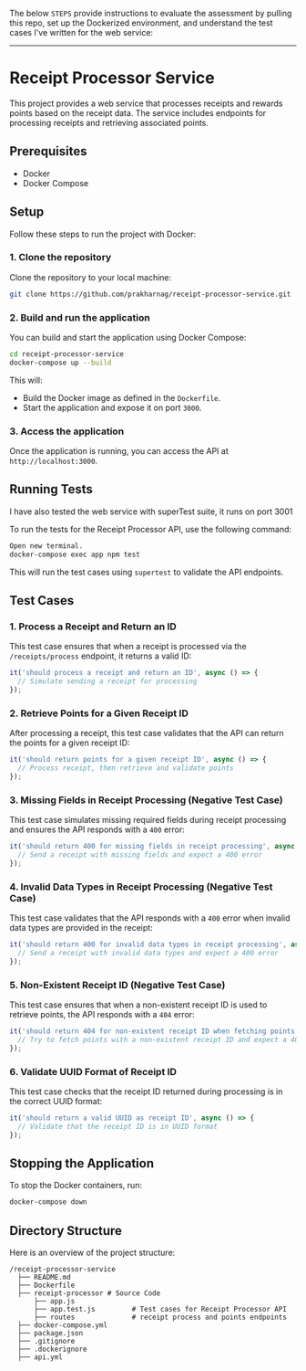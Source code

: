 The below `STEPS` provide instructions to evaluate the assessment by pulling this repo, set up the Dockerized environment, and understand the test cases I've written for the web service:

---

# Receipt Processor Service

This project provides a web service that processes receipts and rewards points based on the receipt data. The service includes endpoints for processing receipts and retrieving associated points.

## Prerequisites

- Docker
- Docker Compose

## Setup

Follow these steps to run the project with Docker:

### 1. Clone the repository

Clone the repository to your local machine:

```bash
git clone https://github.com/prakharnag/receipt-processor-service.git
```

### 2. Build and run the application

You can build and start the application using Docker Compose:

```bash
cd receipt-processor-service
docker-compose up --build
```

This will:

- Build the Docker image as defined in the `Dockerfile`.
- Start the application and expose it on port `3000`.

### 3. Access the application

Once the application is running, you can access the API at `http://localhost:3000`.

## Running Tests
I have also tested the web service with superTest suite, it runs on port 3001

To run the tests for the Receipt Processor API, use the following command:

```bash
Open new terminal.
docker-compose exec app npm test
```

This will run the test cases using `supertest` to validate the API endpoints.

## Test Cases

### 1. Process a Receipt and Return an ID

This test case ensures that when a receipt is processed via the `/receipts/process` endpoint, it returns a valid ID:

```javascript
it('should process a receipt and return an ID', async () => {
  // Simulate sending a receipt for processing
});
```

### 2. Retrieve Points for a Given Receipt ID

After processing a receipt, this test case validates that the API can return the points for a given receipt ID:

```javascript
it('should return points for a given receipt ID', async () => {
  // Process receipt, then retrieve and validate points
});
```

### 3. Missing Fields in Receipt Processing (Negative Test Case)

This test case simulates missing required fields during receipt processing and ensures the API responds with a `400` error:

```javascript
it('should return 400 for missing fields in receipt processing', async () => {
  // Send a receipt with missing fields and expect a 400 error
});
```

### 4. Invalid Data Types in Receipt Processing (Negative Test Case)

This test case validates that the API responds with a `400` error when invalid data types are provided in the receipt:

```javascript
it('should return 400 for invalid data types in receipt processing', async () => {
  // Send a receipt with invalid data types and expect a 400 error
});
```

### 5. Non-Existent Receipt ID (Negative Test Case)

This test case ensures that when a non-existent receipt ID is used to retrieve points, the API responds with a `404` error:

```javascript
it('should return 404 for non-existent receipt ID when fetching points', async () => {
  // Try to fetch points with a non-existent receipt ID and expect a 404 error
});
```

### 6. Validate UUID Format of Receipt ID

This test case checks that the receipt ID returned during processing is in the correct UUID format:

```javascript
it('should return a valid UUID as receipt ID', async () => {
  // Validate that the receipt ID is in UUID format
});
```

## Stopping the Application

To stop the Docker containers, run:

```bash
docker-compose down
```

## Directory Structure

Here is an overview of the project structure:

```
/receipt-processor-service
  ├── README.md
  ├── Dockerfile
  ├── receipt-processor # Source Code
      ├── app.js
      ├── app.test.js         # Test cases for Receipt Processor API
      ├── routes              # receipt process and points endpoints
  ├── docker-compose.yml
  ├── package.json
  ├── .gitignore
  ├── .dockerignore
  ├── api.yml
```
